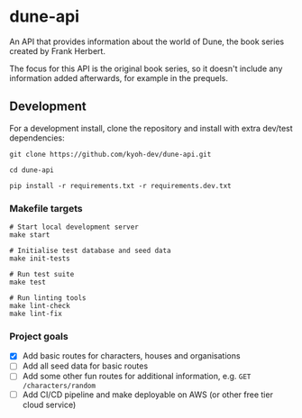 # dune-api

An API that provides information about the world of Dune, the book series created by Frank Herbert.

The focus for this API is the original book series, so it doesn't include any information added afterwards, for example in the prequels.

## Development

For a development install, clone the repository and install with extra dev/test dependencies:
```shell
git clone https://github.com/kyoh-dev/dune-api.git

cd dune-api

pip install -r requirements.txt -r requirements.dev.txt
```

### Makefile targets
```shell
# Start local development server
make start

# Initialise test database and seed data
make init-tests

# Run test suite
make test

# Run linting tools
make lint-check
make lint-fix
```

### Project goals

- [x] Add basic routes for characters, houses and organisations
- [ ] Add all seed data for basic routes
- [ ] Add some other fun routes for additional information, e.g. `GET /characters/random`
- [ ] Add CI/CD pipeline and make deployable on AWS (or other free tier cloud service)
